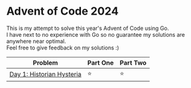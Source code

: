 # Advent of Code 2024

This is my attempt to solve this year's Advent of Code using Go. <br>
I have next to no experience with Go so no guarantee my solutions are anywhere near optimal. <br>
Feel free to give feedback on my solutions :)


| Problem                                                          | Part One | Part Two |
|------------------------------------------------------------------|----------|----------|
| [Day 1: Historian Hysteria](https://adventofcode.com/2024/day/1) | ⭐        | ⭐        |
